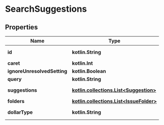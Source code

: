 
# SearchSuggestions

## Properties
Name | Type | Description | Notes
------------ | ------------- | ------------- | -------------
**id** | **kotlin.String** |  |  [optional] [readonly]
**caret** | **kotlin.Int** |  |  [optional]
**ignoreUnresolvedSetting** | **kotlin.Boolean** |  |  [optional]
**query** | **kotlin.String** |  |  [optional]
**suggestions** | [**kotlin.collections.List&lt;Suggestion&gt;**](Suggestion.md) |  |  [optional] [readonly]
**folders** | [**kotlin.collections.List&lt;IssueFolder&gt;**](IssueFolder.md) |  |  [optional]
**dollarType** | **kotlin.String** |  |  [optional] [readonly]



